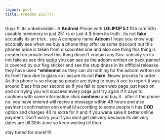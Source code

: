 ```yaml
---
layout: post 
title: Freedom 251!!!!
---
```


Guys !!! its unbeliveable . A **Android** Phone  with **LOLIPOP 5.1** 1Gb ram 5Gb useable memmory
in just 251 rs or just 4 $ hmm its truth . its not **fake** accutally its an trick .
see A company name **Adcom** I hope you know  yup acctually see when we buy a phone 
they offer us some discount but this phones price is taken from discounted one and also one thing this thing is 
created on private level this thing dosen't contain any Gov. subsidy so its not fake as see this [vedio](https://www.youtube.com/watch?v=j53KpEZSkWA) you can see 
as the adcom written on back pannel is covered by our flag sticker and see the stupidness in its offficial releasse 
they have used ***whitenner** as they can  do nothing for the adcom written on its front face due to glass so i assure its not ***Fake***
.Noww process to order As this phone is so cheap so people are dying to buys it acc to report it was around 6lacs hits per second 
so if you fail  to open web page just keep on and on trying you will succeed every page  just try again 
if it says to contineu with same  information click **contineu** and buy it . after it the phone no. you have 
entered will recive a message within 48 hours and also payment confirmation onn email id according to some
people it has **COD** option and charges 40 rs extra for it and if you wana save it better online payment.
Don't  worry you if you dont get delivery because its delivery dates are till 30th June so keep waiting till then.

stay tuned for more!!!!!
